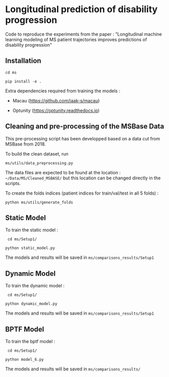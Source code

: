 # Longitudinal prediction of disability progression

Code to reproduce the experiments from the paper : "Longitudinal machine learning modeling of MS patient trajectories improves predictions of disability progression"

## Installation

`cd ms`

`pip install -e . `

Extra dependencies required from training the models : 

- Macau (https://github.com/jaak-s/macau)

- Optunity (https://optunity.readthedocs.io)


## Cleaning and pre-processing of the MSBase Data

This pre-processing script has been developped based on a data cut from MSBase from 2018.

To build the clean dataset, run 

`ms/utils/data_preprocessing.py`

The data files are expected to be found at the location : `~/Data/MS/Cleaned_MSBASE/` but this location can be changed directly in the scripts.

To create the folds indices (patient indices for train/val/test in all 5 folds) : 

`python ms/utils/generate_folds`

## Static Model

To train the static model  :

` cd ms/Setup1/`

`python static_model.py`

The models and results will be saved in `ms/comparisons_results/Setup1`


## Dynamic Model

To train the dynamic model  :

` cd ms/Setup1/`

`python dynamic_model.py`

The models and results will be saved in `ms/comparisons_results/Setup1`


## BPTF Model

To train the bptf model  :

` cd ms/Setup1/`

`python model_6.py`

The models and results will be saved in `ms/comparisons_results/`




